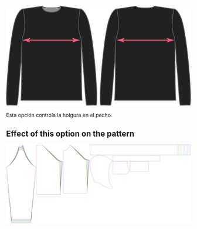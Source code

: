![The chest ease factor on Brian](./chestease.svg)

Esta opción controla la holgura en el pecho.


## Effect of this option on the pattern
![This image shows the effect of this option by superimposing several variants that have a different value for this option](hugo_chestease_sample.svg "Effect of this option on the pattern")